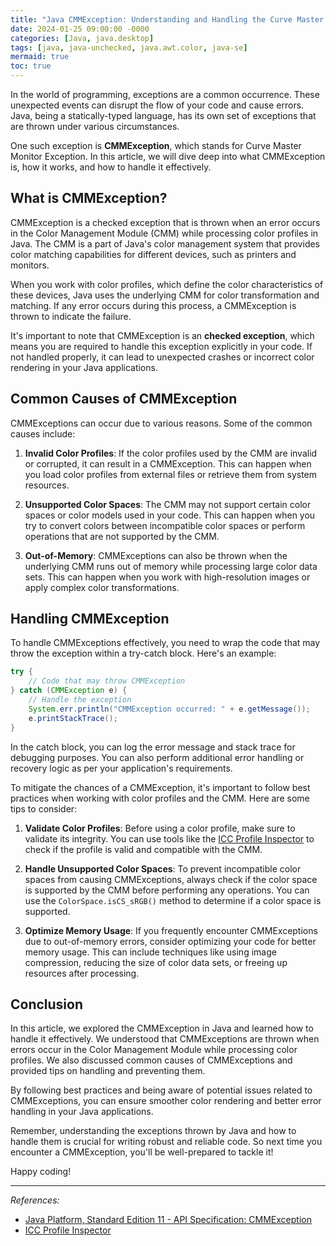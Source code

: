 ```yaml
---
title: "Java CMMException: Understanding and Handling the Curve Master Monitor Exception"
date: 2024-01-25 09:00:00 -0000
categories: [Java, java.desktop]
tags: [java, java-unchecked, java.awt.color, java-se]
mermaid: true
toc: true
---
```




In the world of programming, exceptions are a common occurrence. These unexpected events can disrupt the flow of your code and cause errors. Java, being a statically-typed language, has its own set of exceptions that are thrown under various circumstances.

One such exception is **CMMException**, which stands for Curve Master Monitor Exception. In this article, we will dive deep into what CMMException is, how it works, and how to handle it effectively.

## What is CMMException?

CMMException is a checked exception that is thrown when an error occurs in the Color Management Module (CMM) while processing color profiles in Java. The CMM is a part of Java's color management system that provides color matching capabilities for different devices, such as printers and monitors.

When you work with color profiles, which define the color characteristics of these devices, Java uses the underlying CMM for color transformation and matching. If any error occurs during this process, a CMMException is thrown to indicate the failure.

It's important to note that CMMException is an **checked exception**, which means you are required to handle this exception explicitly in your code. If not handled properly, it can lead to unexpected crashes or incorrect color rendering in your Java applications.

## Common Causes of CMMException

CMMExceptions can occur due to various reasons. Some of the common causes include:

1. **Invalid Color Profiles**: If the color profiles used by the CMM are invalid or corrupted, it can result in a CMMException. This can happen when you load color profiles from external files or retrieve them from system resources.

2. **Unsupported Color Spaces**: The CMM may not support certain color spaces or color models used in your code. This can happen when you try to convert colors between incompatible color spaces or perform operations that are not supported by the CMM.

3. **Out-of-Memory**: CMMExceptions can also be thrown when the underlying CMM runs out of memory while processing large color data sets. This can happen when you work with high-resolution images or apply complex color transformations.

## Handling CMMException

To handle CMMExceptions effectively, you need to wrap the code that may throw the exception within a try-catch block. Here's an example:

```java
try {
    // Code that may throw CMMException
} catch (CMMException e) {
    // Handle the exception
    System.err.println("CMMException occurred: " + e.getMessage());
    e.printStackTrace();
}
```

In the catch block, you can log the error message and stack trace for debugging purposes. You can also perform additional error handling or recovery logic as per your application's requirements.

To mitigate the chances of a CMMException, it's important to follow best practices when working with color profiles and the CMM. Here are some tips to consider:

1. **Validate Color Profiles**: Before using a color profile, make sure to validate its integrity. You can use tools like the [ICC Profile Inspector](https://www.color.org/profileinspector.xalter) to check if the profile is valid and compatible with the CMM.

2. **Handle Unsupported Color Spaces**: To prevent incompatible color spaces from causing CMMExceptions, always check if the color space is supported by the CMM before performing any operations. You can use the `ColorSpace.isCS_sRGB()` method to determine if a color space is supported.

3. **Optimize Memory Usage**: If you frequently encounter CMMExceptions due to out-of-memory errors, consider optimizing your code for better memory usage. This can include techniques like using image compression, reducing the size of color data sets, or freeing up resources after processing.

## Conclusion

In this article, we explored the CMMException in Java and learned how to handle it effectively. We understood that CMMExceptions are thrown when errors occur in the Color Management Module while processing color profiles. We also discussed common causes of CMMExceptions and provided tips on handling and preventing them.

By following best practices and being aware of potential issues related to CMMExceptions, you can ensure smoother color rendering and better error handling in your Java applications.

Remember, understanding the exceptions thrown by Java and how to handle them is crucial for writing robust and reliable code. So next time you encounter a CMMException, you'll be well-prepared to tackle it!

Happy coding!

---
*References:*
- [Java Platform, Standard Edition 11 - API Specification: CMMException](https://docs.oracle.com/en/java/javase/11/docs/api/java.desktop/java/awt/color/CMMException.html)
- [ICC Profile Inspector](https://www.color.org/profileinspector.xalter)